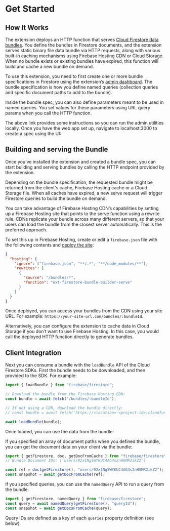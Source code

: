 # Get Started

## How It Works

The extension deploys an HTTP function that serves [Cloud Firestore data bundles](https://firebase.google.com/docs/firestore/bundles). You define the bundles in Firestore documents, and the extension serves static binary file data bundle via HTTP requests, along with various built-in caching mechanisms using Firebase Hosting CDN or Cloud Storage. When no bundle exists or existing bundles have expired, this function will build and cache a new bundle on demand.

To use this extension, you need to first create one or more bundle specifications in Firestore using the extension’s [admin dashboard](https://github.com/firebase/firestore-bundle-builder/tree/main/admin-dashboard). The bundle specification is how you define named queries (collection queries and specific document paths to add to the bundle).

Inside the bundle spec, you can also define parameters meant to be used in named queries. You set values for these parameters using URL query params when you call the HTTP function.

The above link provides some instructions so you can run the admin utilities locally. Once you have the web app set up, navigate to localhost:3000 to create a spec using the UI:



## Building and serving the Bundle

Once you’ve installed the extension and created a bundle spec, you can start building and serving bundles by calling the HTTP endpoint provided by the extension.

Depending on the bundle specification, the requested bundle might be returned from the client's cache, Firebase Hosting cache or a Cloud Storage file. When all caches have expired, a new serve request will trigger Firestore queries to build the bundle on demand.

You can take advantage of Firebase Hosting CDN’s capabilities by setting up a Firebase Hosting site that points to the serve function using a rewrite rule. CDNs replicate your bundle across many different servers, so that your users can load the bundle from the closest server automatically. This is the preferred approach.

To set this up in Firebase Hosting, create or edit a `firebase.json` file with the following contents and [deploy the site](https://firebase.google.com/docs/hosting/test-preview-deploy#deploy-project-directory-to-live):

```json
{
  "hosting": {
    "ignore": ["firebase.json", "**/.*", "**/node_modules/**"],
    "rewrites": [
      {
        "source": "/bundles/*",
        "function": "ext-firestore-bundle-builder-serve"
      }
    ]
  }
}
```

Once deployed, you can access your bundles from the CDN using your site URL. For example: `https://your-site-url.com/bundles/:bundleId`.

Alternatively, you can configure the extension to cache data in Cloud Storage if you don’t want to use Firebase Hosting. In this case, you would call the deployed HTTP function directly to generate bundles.

## Client Integration

Next you can consume a bundle with the `loadBundle` API of the Cloud Firestore SDKs. First the bundle needs to be downloaded, and then provided to the SDK. For example:

```js
import { loadBundle } from "firebase/firestore";

// Download the bundle from the Firebase Hosting CDN:
const bundle = await fetch("/bundles/:bundleId");

// If not using a CDN, download the bundle directly:
// const bundle = await fetch('https://<location>-<project-id>.cloudfunctions.net/ext-firestore-bundle-builder-serve/:bundleId');

await loadBundle(bundle);
```

Once loaded, you can use the data from the bundle:

If you specified an array of document paths when you defined the bundle, you can get the document data on your client via the bundle:

```js
import { getFirestore, doc, getDocFromCache } from "firebase/firestore";
// Bundle Document IDs: ['users/92x1NgSWYKUC4AG4s2nHGMR2ikZ2']

const ref = doc(getFirestore(), "users/92x1NgSWYKUC4AG4s2nHGMR2ikZ2");
const snapshot = await getDocFromCache(ref);
```

If you specified queries, you can use the `namedQuery` API to run a query from the bundle:

```js
import { getFirestore, namedQuery } from "firebase/firestore";
const query = await namedQuery(getFirestore(), "queryId");
const snapshot = await getDocsFromCache(query);
```

Query IDs are defined as a key of each `queries` property definition (see below).
